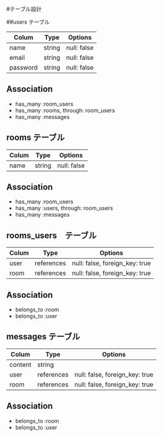 #テーブル設計

##users テーブル

| Colum    | Type    | Options     |
| ---------|---------|-------------|
| name     | string  | null: false |
| email    | string  | null: false |
| password | string  | null: false |

## Association

- has_many :room_users
- has_many :rooms, through: room_users
- has_many :messages

## rooms テーブル

| Colum    | Type    | Options     |
| ---------|---------|-------------|
| name     | string  | null: false |

## Association

- has_many :room_users
- has_many :users, through: room_users
- has_many :messages

## rooms_users　テーブル

| Colum    | Type       | Options                        |
| ---------|------------|--------------------------------|
| user     | references | null: false, foreign_key: true |
| room     | references | null: false, foreign_key: true |

## Association

- belongs_to :room
- belongs_to :user

## messages テーブル

| Colum    | Type       | Options                        |
| ---------|------------|--------------------------------|
| content  | string     |                                |
| user     | references | null: false, foreign_key: true |
| room     | references | null: false, foreign_key: true |

## Association

- belongs_to :room
- belongs_to :user





